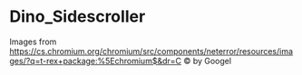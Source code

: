 # Dino_Sidescroller

Images from https://cs.chromium.org/chromium/src/components/neterror/resources/images/?q=t-rex+package:%5Echromium$&dr=C
© by Googel
